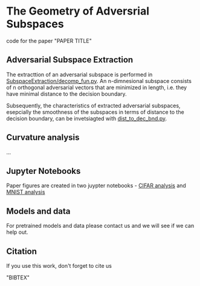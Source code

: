 # The Geometry of Adversrial Subspaces

code for the paper "PAPER TITLE"

## Adversarial Subspace Extraction

The extracttion of an adversarial subspace is performed in [SubspaceExtraction/decomp_fun.py](https://github.com/david-schu/TheGeometryOfAdversarialSubspaces/blob/camera_ready/SubspaceExtraction/decomp_fun.py). An n-dimnesional subspace consists of n orthogonal adversarial vectors that are minimized in length, i.e. they have minimal distance to the decision boundary.

Subsequently, the characteristics of extracted adversarial subspaces, esepcially the smoothness of the subspaces in terms of distance to the decision boundary, can be invetsiagted with [dist_to_dec_bnd.py](https://github.com/david-schu/TheGeometryOfAdversarialSubspaces/blob/camera_ready/dist_to_dec_bnd.py).

## Curvature analysis

...

## Jupyter Notebooks

Paper figures are created in two juypter notebooks - [CIFAR analysis](https://github.com/david-schu/AdversarialDecomposition/blob/camera_ready/analysis_notebooks/cifar_analysis.ipynb) and [MNIST analysis](https://github.com/david-schu/AdversarialDecomposition/blob/camera_ready/analysis_notebooks/mnist_analysis.ipynb)

## Models and data

For pretrained models and data please contact us and we will see if we can help out.

## Citation
If you use this work, don't forget to cite us

"BIBTEX"
